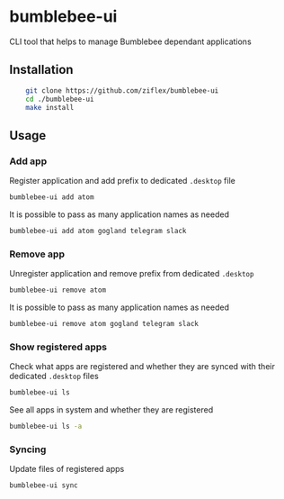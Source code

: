 # bumblebee-ui
CLI tool that helps to manage Bumblebee dependant applications

## Installation

```sh
    git clone https://github.com/ziflex/bumblebee-ui
    cd ./bumblebee-ui
    make install
```

## Usage

### Add app

Register application and add prefix to dedicated ``.desktop`` file

```sh
bumblebee-ui add atom
````

It is possible to pass as many application names as needed

```sh
bumblebee-ui add atom gogland telegram slack
````

### Remove app

Unregister application and remove prefix from dedicated ``.desktop``

```sh
bumblebee-ui remove atom
````

It is possible to pass as many application names as needed

```sh
bumblebee-ui remove atom gogland telegram slack
````

### Show registered apps

Check what apps are registered and whether they are synced with their dedicated ``.desktop`` files

```sh
bumblebee-ui ls
```

See all apps in system and whether they are registered

```sh
bumblebee-ui ls -a
```

### Syncing

Update files of registered apps

```sh
bumblebee-ui sync
```
